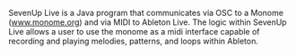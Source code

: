 SevenUp Live is a Java program that communicates via OSC to a Monome (www.monome.org) and via MIDI to Ableton Live.  The logic within SevenUp Live allows a user to use the monome as a midi interface capable of recording and playing melodies, patterns, and loops within Ableton.